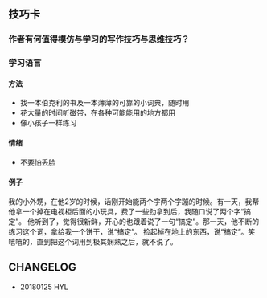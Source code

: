 ## 技巧卡

### 作者有何值得模仿与学习的写作技巧与思维技巧？

### 学习语言

#### 方法
* 找一本伯克利的书及一本薄薄的可靠的小词典，随时用
* 花大量的时间听磁带，在各种可能能用的地方都用
* 像小孩子一样练习

#### 情绪
* 不要怕丢脸

#### 例子

我的小外甥，在他2岁的时候，话刚开始能两个字两个字蹦的时候。有一天，我帮他拿一个掉在电视柜后面的小玩具，费了一些劲拿到后，我随口说了两个字“搞定”。
他听到了，觉得很新鲜，开心的也跟着说了一句“搞定”。那一天，他不断的练习这个词，拿给我一个饼干，说“搞定”。 捡起掉在地上的东西，说“搞定”。笑嘻嘻的，直到把这个词用到极其娴熟之后，就不说了。



## CHANGELOG

- 20180125 HYL
